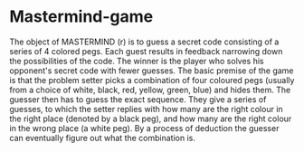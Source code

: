 # Mastermind-game
The object of MASTERMIND (r) is to guess a secret code consisting of a series of 4
colored pegs. Each guest results in feedback narrowing down the possibilities of the
code. The winner is the player who solves his opponent's secret code with fewer
guesses.
The basic premise of the game is that the problem setter picks a combination of four coloured pegs (usually from a choice of white, black, red, yellow, green, blue) and hides them. The guesser then has to guess the exact sequence. They give a series of guesses, to which the setter replies with how many are the right colour in the right place (denoted by a black peg), and how many are the right colour in the wrong place (a white peg). By a process of deduction the guesser can eventually figure out what the combination is.
